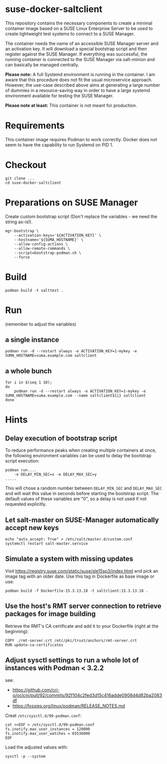 # suse-docker-saltclient

This repository contains the necessary components to create a minimal container image based on a SUSE Linux Enterprise Server to be used to create lightweight test systems to connect to a SUSE Manager.

The container needs the name of an accessible SUSE Manager server and an activation key. It will download a special bootstrap script and then register against the SUSE Manager. If everything was successful, the running container is connected to the SUSE Manager via salt-minion and can basically be managed centrally.

**Please note:** A full Systemd environment is running in the container. I am aware that this procedure does not fit the usual microservice approach. However, the use-case described above aims at generating a large number of dummies in a resource-saving way in order to have a large systemd environment available for testing the SUSE Manager.

**Please note at least:** This container is not meant for production.

# Requirements

This container image requires Podman to work correctly. Docker does not seem to have the capability to run Systemd on PID 1.

# Checkout

```
git clone ...
cd suse-docker-saltclient
```

# Preparations on SUSE Manager

Create custom bootstrap script (Don't replace the variables - we need the string as-is!).
```
mgr-bootstrap \
	--activation-keys='${ACTIVATION_KEY}' \
	--hostname='${SUMA_HOSTNAME}' \
	--allow-config-actions \
	--allow-remote-commands \
	--script=bootstrap-podman.sh \
	--force
```

# Build

```
podman build -t salttest .
```

# Run

(remember to adjust the variables)

## a single instance

```
podman run -d --restart always -e ACTIVATION_KEY=1-mykey -e SUMA_HOSTNAME=suma.example.com saltclient
```

## a whole bunch

```
for i in $(seq 1 10); 
do 
	podman run -d --restart always -e ACTIVATION_KEY=1-mykey -e SUMA_HOSTNAME=suma.example.com --name saltclient${i} saltclient
done
```

# Hints

## Delay execution of bootstrap script

To reduce performance peaks when creating multiple containers at once, the following environment variables can be used to delay the bootstrap script execution:

```
podman run....
	-e DELAY_MIN_SEC=x -e DELAY_MAX_SEC=y
.....
```

This will chose a random number between `DELAY_MIN_SEC` and `DELAY_MAX_SEC` and will wait this value in seconds before starting the bootstrap script.
The default values of these variables are "0", so a delay is not used if not requested explicitly.

## Let salt-master on SUSE-Manager automatically accept new keys

```
echo "auto_accept: True" > /etc/salt/master.d/custom.conf
systemctl restart salt-master.service
```

## Simulate a system with missing updates

Visit https://registry.suse.com/static/suse/sle15sp3/index.html and pick an image tag with an older date.
Use this tag in Dockerfile as base image or use:
```
podman build -f Dockerfile-15.3.13.18 -t saltclient:15.3.13.18 .
```

## Use the host's RMT server connection to retrieve packages for image building

Retrieve the RMT's CA certificate and add it to your Dockerfile (right at the beginning):
```
COPY ./rmt-server.crt /etc/pki/trust/anchors/rmt-server.crt
RUN update-ca-certificates
```

## Adjust sysctl settings to run a whole lot of instances with Podman < 3.2.2 

see: 
- https://github.com/cri-o/ocicni/pull/92/commits/92f104c2fed3d15c416adde0908d4d82ba2083df
- https://fossies.org/linux/podman/RELEASE_NOTES.md

Creat `/etc/sysctl.d/99-podman.conf`:
```
cat <<EOF > /etc/sysctl.d/99-podman.conf
fs.inotify.max_user_instances = 128000
fs.inotify.max_user_watches = 65536000
EOF
```

Load the adjusted values with:
```
sysctl -p --system
```
